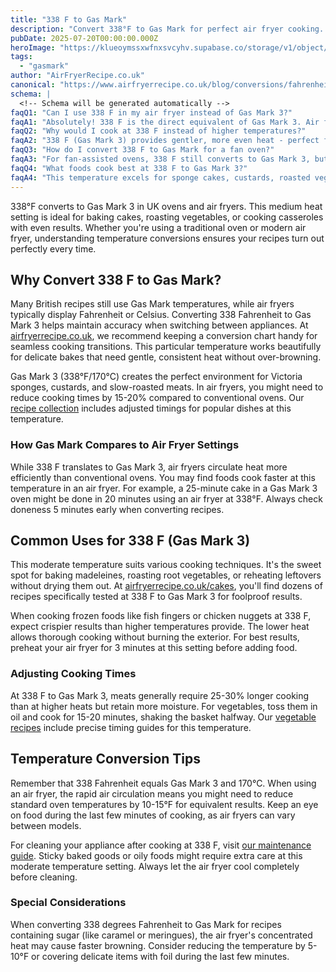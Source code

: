```yaml
---
title: "338 F to Gas Mark"
description: "Convert 338°F to Gas Mark for perfect air fryer cooking. Includes UK oven conversions, temperature tips, and recipe adjustments."
pubDate: 2025-07-20T00:00:00.000Z
heroImage: "https://klueoymssxwfnxsvcyhv.supabase.co/storage/v1/object/public/Shmucket/338-f-to-gas-mark.png"
tags:
  - "gasmark"
author: "AirFryerRecipe.co.uk"
canonical: "https://www.airfryerrecipe.co.uk/blog/conversions/fahrenheit-to-gas-mark/338-f-to-gas-mark"
schema: |
  <!-- Schema will be generated automatically -->
faqQ1: "Can I use 338 F in my air fryer instead of Gas Mark 3?"
faqA1: "Absolutely! 338 F is the direct equivalent of Gas Mark 3. Air fryers cook faster at this temperature, so reduce standard oven times by about 15-20% and check food early."
faqQ2: "Why would I cook at 338 F instead of higher temperatures?"
faqA2: "338 F (Gas Mark 3) provides gentler, more even heat - perfect for delicate bakes, slow roasting, or reheating without drying. Higher temps can burn exteriors before interiors cook through."
faqQ3: "How do I convert 338 F to Gas Mark for a fan oven?"
faqA3: "For fan-assisted ovens, 338 F still converts to Gas Mark 3, but reduce the temperature by 20°C (to 150°C) as fan ovens circulate heat more efficiently like air fryers."
faqQ4: "What foods cook best at 338 F to Gas Mark 3?"
faqA4: "This temperature excels for sponge cakes, custards, roasted vegetables, and reheating leftovers. It's also ideal for cooking frozen foods evenly without excessive browning."
---
```

<p>338°F converts to Gas Mark 3 in UK ovens and air fryers. This medium heat setting is ideal for baking cakes, roasting vegetables, or cooking casseroles with even results. Whether you're using a traditional oven or modern air fryer, understanding temperature conversions ensures your recipes turn out perfectly every time.</p>

<h2>Why Convert 338 F to Gas Mark?</h2>
<p>Many British recipes still use Gas Mark temperatures, while air fryers typically display Fahrenheit or Celsius. Converting 338 Fahrenheit to Gas Mark 3 helps maintain accuracy when switching between appliances. At <a href=https://www.airfryerrecipe.co.uk/air-fryer-conversion-chart>airfryerrecipe.co.uk</a>, we recommend keeping a conversion chart handy for seamless cooking transitions. This particular temperature works beautifully for delicate bakes that need gentle, consistent heat without over-browning.</p>
<p>Gas Mark 3 (338°F/170°C) creates the perfect environment for Victoria sponges, custards, and slow-roasted meats. In air fryers, you might need to reduce cooking times by 15-20% compared to conventional ovens. Our <a href=https://www.airfryerrecipe.co.uk/recipes>recipe collection</a> includes adjusted timings for popular dishes at this temperature.</p>

<h3>How Gas Mark Compares to Air Fryer Settings</h3>
<p>While 338 F translates to Gas Mark 3, air fryers circulate heat more efficiently than conventional ovens. You may find foods cook faster at this temperature in an air fryer. For example, a 25-minute cake in a Gas Mark 3 oven might be done in 20 minutes using an air fryer at 338°F. Always check doneness 5 minutes early when converting recipes.</p>

<h2>Common Uses for 338 F (Gas Mark 3)</h2>
<p>This moderate temperature suits various cooking techniques. It's the sweet spot for baking madeleines, roasting root vegetables, or reheating leftovers without drying them out. At <a href=https://www.airfryerrecipe.co.uk/recipe-category/cakes>airfryerrecipe.co.uk/cakes</a>, you'll find dozens of recipes specifically tested at 338 F to Gas Mark 3 for foolproof results.</p>
<p>When cooking frozen foods like fish fingers or chicken nuggets at 338 F, expect crispier results than higher temperatures provide. The lower heat allows thorough cooking without burning the exterior. For best results, preheat your air fryer for 3 minutes at this setting before adding food.</p>

<h3>Adjusting Cooking Times</h3>
<p>At 338 F to Gas Mark 3, meats generally require 25-30% longer cooking than at higher heats but retain more moisture. For vegetables, toss them in oil and cook for 15-20 minutes, shaking the basket halfway. Our <a href=https://www.airfryerrecipe.co.uk/recipe-category/vegetables>vegetable recipes</a> include precise timing guides for this temperature.</p>

<h2>Temperature Conversion Tips</h2>
<p>Remember that 338 Fahrenheit equals Gas Mark 3 and 170°C. When using an air fryer, the rapid air circulation means you might need to reduce standard oven temperatures by 10-15°F for equivalent results. Keep an eye on food during the last few minutes of cooking, as air fryers can vary between models.</p>
<p>For cleaning your appliance after cooking at 338 F, visit <a href=https://www.airfryerrecipe.co.uk/air-fryer-cleaner>our maintenance guide</a>. Sticky baked goods or oily foods might require extra care at this moderate temperature setting. Always let the air fryer cool completely before cleaning.</p>

<h3>Special Considerations</h3>
<p>When converting 338 degrees Fahrenheit to Gas Mark for recipes containing sugar (like caramel or meringues), the air fryer's concentrated heat may cause faster browning. Consider reducing the temperature by 5-10°F or covering delicate items with foil during the last few minutes.</p>
